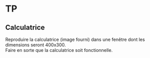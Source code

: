 ﻿# TP

## Calculatrice  

Reproduire la calculatrice (image fourni) dans une fenêtre dont les dimensions seront 400x300.  
Faire en sorte que la calculatrice soit fonctionnelle. 
